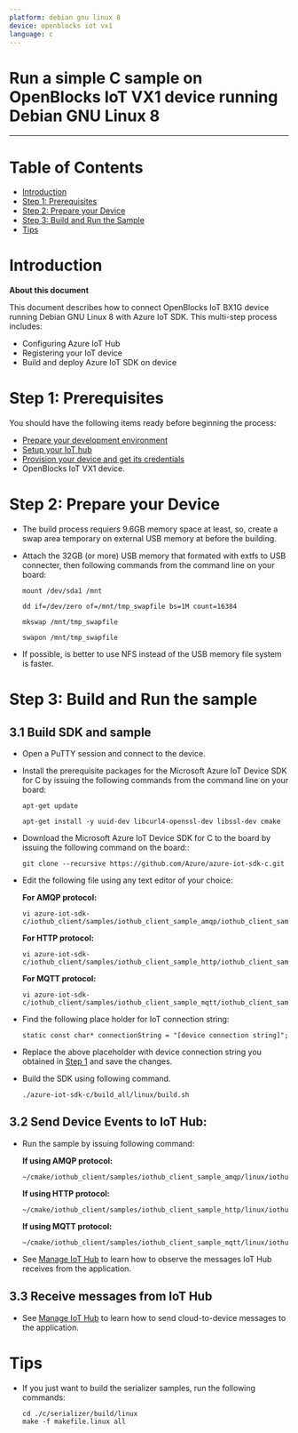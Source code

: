 ```yaml
---
platform: debian gnu linux 8
device: openblocks iot vx1
language: c
---
```


Run a simple C sample on OpenBlocks IoT VX1 device running Debian GNU Linux 8
===
---

# Table of Contents

-   [Introduction](#Introduction)
-   [Step 1: Prerequisites](#Prerequisites)
-   [Step 2: Prepare your Device](#PrepareDevice)
-   [Step 3: Build and Run the Sample](#Build)
-   [Tips](#tips)

<a name="Introduction"></a>
# Introduction

**About this document**

This document describes how to connect OpenBlocks IoT BX1G device running Debian GNU Linux 8 with Azure IoT SDK. This multi-step process includes:
-   Configuring Azure IoT Hub
-   Registering your IoT device
-   Build and deploy Azure IoT SDK on device

<a name="Prerequisites"></a>
# Step 1: Prerequisites

You should have the following items ready before beginning the process:

-   [Prepare your development environment][setup-devbox-linux]
-   [Setup your IoT hub][lnk-setup-iot-hub]
-   [Provision your device and get its credentials][lnk-manage-iot-hub]
-   OpenBlocks IoT VX1 device.

<a name="PrepareDevice"></a>
# Step 2: Prepare your Device

-   The build process requiers 9.6GB memory space at least, so, create a swap area temporary on external USB memory at before the building.
-   Attach the 32GB (or more) USB memory that formated with extfs to USB connecter, then following commands from the command line on your board: 

        mount /dev/sda1 /mnt

        dd if=/dev/zero of=/mnt/tmp_swapfile bs=1M count=16384

        mkswap /mnt/tmp_swapfile

        swapon /mnt/tmp_swapfile

-   If possible, is better to use NFS instead of the USB memory file system is faster.

<a name="Build"></a>
# Step 3: Build and Run the sample

<a name="Load"></a>
## 3.1 Build SDK and sample

-   Open a PuTTY session and connect to the device.

-   Install the prerequisite packages for the Microsoft Azure IoT Device SDK for C by issuing the following commands from the command line on your board:

        apt-get update

        apt-get install -y uuid-dev libcurl4-openssl-dev libssl-dev cmake

-   Download the Microsoft Azure IoT Device SDK for C to the board by issuing the following command on the board::

        git clone --recursive https://github.com/Azure/azure-iot-sdk-c.git

-   Edit the following file using any text editor of your choice:

    **For AMQP protocol:**

        vi azure-iot-sdk-c/iothub_client/samples/iothub_client_sample_amqp/iothub_client_sample_amqp.c

    **For HTTP protocol:**
 
        vi azure-iot-sdk-c/iothub_client/samples/iothub_client_sample_http/iothub_client_sample_http.c

    **For MQTT protocol:**

        vi azure-iot-sdk-c/iothub_client/samples/iothub_client_sample_mqtt/iothub_client_sample_mqtt.c

-   Find the following place holder for IoT connection string:

        static const char* connectionString = "[device connection string]";

-   Replace the above placeholder with device connection string you obtained in [Step 1](#Prerequisites) and save the changes.

-   Build the SDK using following command.

        ./azure-iot-sdk-c/build_all/linux/build.sh

## 3.2 Send Device Events to IoT Hub:

-   Run the sample by issuing following command:

    **If using AMQP protocol:**

        ~/cmake/iothub_client/samples/iothub_client_sample_amqp/linux/iothub_client_sample_amqp

    **If using HTTP protocol:**

        ~/cmake/iothub_client/samples/iothub_client_sample_http/linux/iothub_client_sample_http

    **If using MQTT protocol:**

        ~/cmake/iothub_client/samples/iothub_client_sample_mqtt/linux/iothub_client_sample_mqtt

-   See [Manage IoT Hub][lnk-manage-iot-hub] to learn how to observe the messages IoT Hub receives from the application.

## 3.3 Receive messages from IoT Hub

-   See [Manage IoT Hub][lnk-manage-iot-hub] to learn how to send cloud-to-device messages to the application.

<a name="tips"></a>
# Tips

- If you just want to build the serializer samples, run the following commands:

  ```
  cd ./c/serializer/build/linux
  make -f makefile.linux all
  ```

[setup-devbox-linux]: https://github.com/Azure/azure-iot-sdk-c/blob/master/doc/devbox_setup.md
[lnk-setup-iot-hub]: ../setup_iothub.md
[lnk-manage-iot-hub]: ../manage_iot_hub.md
